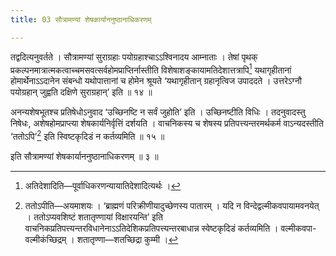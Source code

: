 ```yaml
---
title: 03 सौत्रामण्यां शेषकार्याननुष्ठानाधिकरणम्

---
```

तद्वदित्यनुवर्तते । सौत्रामण्यां सुराग्रहाः पयोग्रहाश्चाऽऽश्विनादय आम्नाताः । तेषां पृथक् प्रकल्पनमात्रात्मकत्वाच्चमसवत्सर्वहोमप्राप्तिर्नास्तीति विशेषाशङ्कायामतिदेशात्तत्रापि[^1] यथागृहीतानां होमार्थेनाऽऽदानेन संबन्धो यथोपात्तानां च होमेन श्रूयते ‘यथागृहीतान् ग्रहानृत्विज उपाददते । उत्तरेऽग्नौ पयोग्रहान् जुह्वति दक्षिणे सुराग्रहान्’ इति ॥ १४ ॥

[^1]: अतिदेशादिति—पूर्वाधिकरणन्यायातिदेशादित्यर्थः ।


अनन्यशेषभूतश्च प्रतिषेधोऽनुवाद ‘उच्छिनष्टि न सर्वं जुहोति’ इति । उच्छिनष्टीति विधिः । तदनुवादस्तु निषेधः, अशेषहोमप्राप्त्या शेषकार्यनिर्वृत्तिं दर्शयति । वाचनिकस्य च शेषस्य प्रतिपत्त्यन्तरमर्थकर्म वाऽन्यदस्तीति ‘ततोऽपि’[^2] इति स्विष्टकृदिडं न कर्तव्यमिति ॥ १५ ॥

[^2]: ततोऽपीति—अयमाशयः । ‘ब्राह्मणं परिक्रीणीयादुच्छेणस्य पातारम् । यदि न विन्देद्वल्मीकवपायामवनयेत् । ततोऽप्यवशिष्टं शतातृण्णायां विक्षारयन्ति’ इति वाचनिकप्रतिपत्त्यन्तरविधानेनाऽऽतिदेशिकप्रतिपत्त्यन्तरबाधान्न स्वेष्टकृदिडं कर्तव्यमिति । वल्मीकवपा-वल्मीकंच्छिद्रम् । शतातृण्णा—शतच्छिद्रा कुम्मी ।


इति सौत्रामण्यां शेषकार्याननुष्ठानाधिकरणम् ॥ ३ ॥